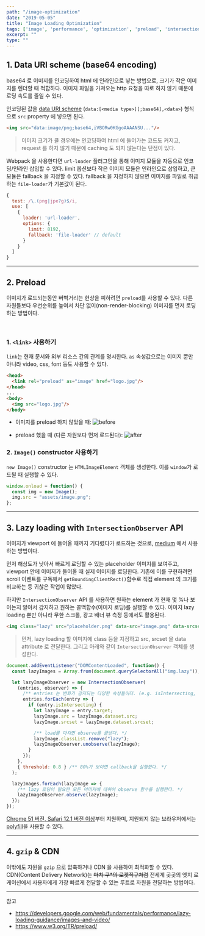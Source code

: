```yaml
---
path: "/image-optimization"
date: "2019-05-05"
title: "Image Loading Optimization"
tags: ['image', 'performance', 'optimization', 'preload', 'intersectionobserver']
excerpt: ""
type: ""
---
```


## 1. Data URI scheme (base64 encoding)

base64 로 이미지를 인코딩하여 html 에 인라인으로 넣는 방법으로, 크기가 작은 이미지를 렌더할 때 적합하다. 이미지 파일을 가져오는 http 요청을 따로 하지 않기 때문에 로딩 속도를 줄일 수 있다.

인코딩된 값을 [data URI scheme](https://en.wikipedia.org/wiki/Data_URI_scheme) (`data:[<media type>][;base64],<data>`) 형식으로 `src` property 에 넣으면 된다.

```html
<img src="data:image/png;base64,iVBORw0KGgoAAAANSU..."/>
```

> 이미지 크기가 클 경우에는 인코딩하여 html 에 들어가는 코드도 커지고, request 를 하지 않기 때문에 caching 도 되지 않는다는 단점이 있다.

Webpack 을 사용한다면 `url-loader` 플러그인을 통해 이미지 모듈을 자동으로 인코딩/인라인 삽입할 수 있다. limit 옵션보다 작은 이미지 모듈은 인라인으로 삽입하고, 큰 모듈은 fallback 을 지정할 수 있다. fallback 을 지정하지 않으면 이미지를 파일로 취급하는 `file-loader`가 기본값이 된다.

```javascript
{
  test: /\.(png|jpe?g)$/i,
  use: [
    {
      loader: 'url-loader',
      options: {
        limit: 8192,
        fallback: 'file-loader' // default
      }
    }
  ]
}
```

---

## 2. Preload

이미지가 로드되는동안 버벅거리는 현상을 피하려면 `preload`를 사용할 수 있다. 다른 자원들보다 우선순위를 높여서 차단 없이(non-render-blocking) 이미지를 먼저 로딩하는 방법이다.

<br>

### 1. `<link>` 사용하기

`link`는 현재 문서와 외부 리소스 간의 관계를 명시한다. `as` 속성값으로는 이미지 뿐만 아니라 video, css, font 등도 사용할 수 있다.

```html
<head>
  <link rel="preload" as="image" href="logo.jpg"/>
</head>
...
<body>
  <img src="logo.jpg"/>
</body>
```

* 이미지를 preload 하지 않았을 때:
  ![before](https://user-images.githubusercontent.com/18133030/57197464-88adfe00-6fa2-11e9-97fb-9cfe4ccc7479.png)

* preload 했을 때 (다른 자원보다 먼저 로드된다):
  ![after](https://user-images.githubusercontent.com/18133030/57197468-92376600-6fa2-11e9-9898-18cd1c93e37b.png)

### 2. `Image()` constructor 사용하기

`new Image()` constructor 는 `HTMLImageElement` 객체를 생성한다. 이를 `window`가 로드될 때 실행할 수 있다.

```javascript
window.onload = function() {
  const img = new Image();
  img.src = "assets/image.png";
};
```

---

## 3. Lazy loading with `IntersectionObserver` API

이미지가 viewport 에 들어올 때까지 기다렸다가 로드하는 것으로, [medium](https://medium.com/) 에서 사용하는 방법이다.

먼저 해상도가 낮아서 빠르게 로딩할 수 있는 placeholder 이미지를 보여주고, viewport 안에 이미지가 들어올 때 실제 이미지를 로딩한다. 기존에 이를 구현하려면 scroll 이벤트를 구독해서 `getBoundingClientRect()`함수로 직접 element 의 크기를 비교하는 등 귀찮은 작업이 많았다.

하지만 `IntersectionObserver` API 를 사용하면 원하는 element 가 현재 몇 %나 보이는지 알아서 감지하고 원하는 콜백함수(이미지 로딩)를 실행할 수 있다. 이미지 lazy loading 뿐만 아니라 무한 스크롤, 광고 배너 뷰 측정 등에서도 활용된다.

```html
<img class="lazy" src="placeholder.png" data-src="image.png" data-srcset="image@2x.png 2x, image@3x.png 3x" />
```

> 먼저, lazy loading 할 이미지에 class 등을 지정하고 src, srcset 을 data attribute 로 전달한다. 그리고 아래와 같이 `IntersectionObserver` 객체를 생성한다.

```javascript
document.addEventListener("DOMContentLoaded", function() {
  const lazyImages = Array.from(document.querySelectorAll("img.lazy"));

  let lazyImageObserver = new IntersectionObserver(
    (entries, observer) => {
      /** entries 는 변화가 감지되는 다양한 속성들이다. (e.g. isIntersecting, boundingClientRect, intersectionRect)  */
      entries.forEach(entry => {
        if (entry.isIntersecting) {
          let lazyImage = entry.target;
          lazyImage.src = lazyImage.dataset.src;
          lazyImage.srcset = lazyImage.dataset.srcset;

          /** load를 마치면 observe를 끝낸다. */
          lazyImage.classList.remove("lazy");
          lazyImageObserver.unobserve(lazyImage);
        }
      });
    },
    { threshold: 0.8 } /** 80%가 보이면 callback을 실행한다. */
  );

  lazyImages.forEach(lazyImage => {
    /** lazy 로딩이 필요한 모든 이미지에 대하여 observe 함수를 실행한다. */
    lazyImageObserver.observe(lazyImage);
  });
});
```

[Chrome 51 버전, Safari 12.1 버전 이상](https://caniuse.com/#feat=intersectionobserver)부터 지원하며, 지원되지 않는 브라우저에서는 [polyfill](https://github.com/w3c/IntersectionObserver/tree/master/polyfill)을 사용할 수 있다.

---

## 4. `gzip` & CDN

이밖에도 자원을 `gzip` 으로 압축하거나 CDN 을 사용하여 최적화할 수 있다. CDN(Content Delivery Network)는 ~~마치 쿠\*의 로켓직구처럼~~ 전세계 곳곳의 엣지 로케이션에서 사용자에게 가장 빠르게 전달할 수 있는 루트로 자원을 전달하는 방법이다.

---

참고

* https://developers.google.com/web/fundamentals/performance/lazy-loading-guidance/images-and-video/
* https://www.w3.org/TR/preload/

